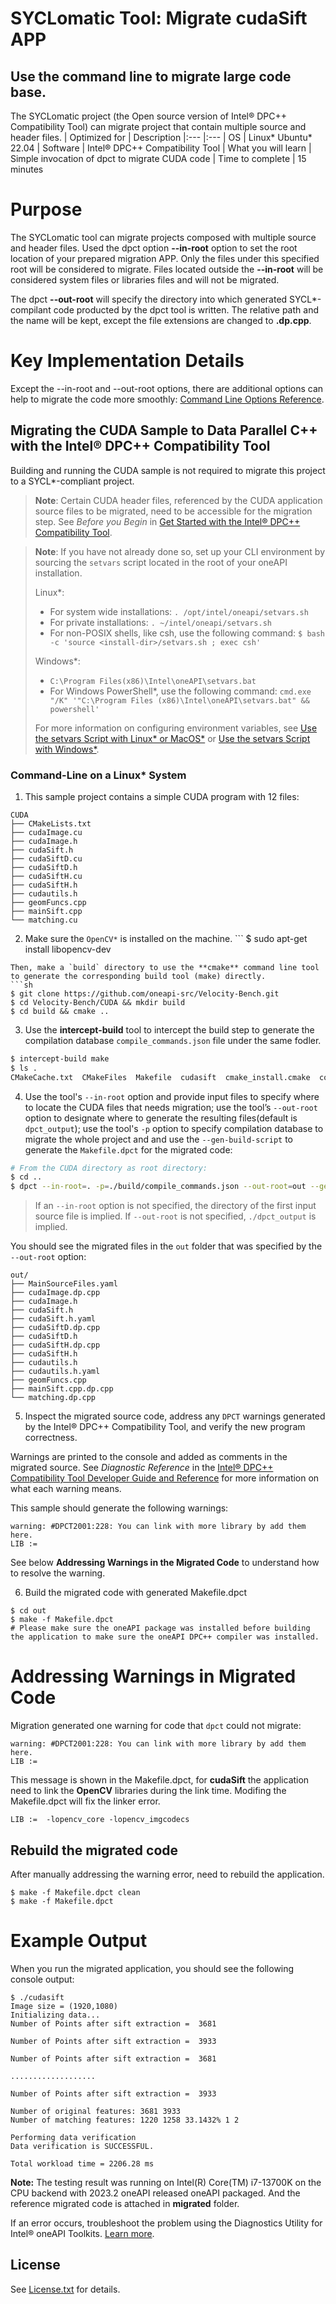 # SYCLomatic Tool: Migrate cudaSift APP
## Use the command line to migrate large code base.
The SYCLomatic project (the Open source version of Intel® DPC++ Compatibility Tool) can migrate project that contain multiple source and header files. 
| Optimized for         | Description
|:---                   |:---
| OS                    | Linux* Ubuntu* 22.04
| Software              | Intel® DPC++ Compatibility Tool
| What you will learn   | Simple invocation of dpct to migrate CUDA code
| Time to complete      | 15 minutes


# Purpose
The SYCLomatic tool can migrate projects composed with multiple source and header files.
Used the dpct option **--in-root** option to set the root location of your prepared migration APP. Only the files under this specified root will be considered to migrate. Files located outside the **--in-root** will be considered system files or libraries files and will not be migrated. 

The dpct **--out-root** will specify the directory into which generated SYCL*-compilant code producted by the dpct tool is written. The relative path and the name will be kept, except the file extensions are changed to **.dp.cpp**.


# Key Implementation Details
Except the --in-root and --out-root options, there are additional options can help to migrate the code more smoothly: [Command Line Options Reference](https://software.intel.com/content/www/us/en/develop/documentation/intel-dpcpp-compatibility-tool-user-guide/top/command-line-options-reference.html).



## Migrating the CUDA Sample to Data Parallel C++ with the Intel® DPC++ Compatibility Tool

Building and running the CUDA sample is not required to migrate this project
to a SYCL*-compliant project.

> **Note**: Certain CUDA header files, referenced by the CUDA application
> source files to be migrated, need to be accessible for the migration step.
> See *Before you Begin* in [Get Started with the Intel® DPC++ Compatibility Tool](https://www.intel.com/content/www/us/en/develop/documentation/get-started-with-intel-dpcpp-compatibility-tool/top.html#top_BEFORE_YOU_BEGIN).

> **Note**: If you have not already done so, set up your CLI
> environment by sourcing  the `setvars` script located in
> the root of your oneAPI installation.
>
> Linux*:
> - For system wide installations: `. /opt/intel/oneapi/setvars.sh`
> - For private installations: `. ~/intel/oneapi/setvars.sh`
> - For non-POSIX shells, like csh, use the following command: `$ bash -c 'source <install-dir>/setvars.sh ; exec csh'`
>
> Windows*:
> - `C:\Program Files(x86)\Intel\oneAPI\setvars.bat`
> - For Windows PowerShell*, use the following command: `cmd.exe "/K" '"C:\Program Files (x86)\Intel\oneAPI\setvars.bat" && powershell'`
>
> For more information on configuring environment variables, see [Use the setvars Script with Linux* or MacOS*](https://www.intel.com/content/www/us/en/develop/documentation/oneapi-programming-guide/top/oneapi-development-environment-setup/use-the-setvars-script-with-linux-or-macos.html) or [Use the setvars Script with Windows*](https://www.intel.com/content/www/us/en/develop/documentation/oneapi-programming-guide/top/oneapi-development-environment-setup/use-the-setvars-script-with-windows.html).


### Command-Line on a Linux* System

1. This sample project contains a simple CUDA program with 12 files:

```
CUDA
├── CMakeLists.txt
├── cudaImage.cu
├── cudaImage.h
├── cudaSift.h
├── cudaSiftD.cu
├── cudaSiftD.h
├── cudaSiftH.cu
├── cudaSiftH.h
├── cudautils.h
├── geomFuncs.cpp
├── mainSift.cpp
└── matching.cu
```
2. Make sure the ```OpenCV*``` is installed on the machine. ```
$ sudo apt-get install libopencv-dev
```
Then, make a `build` directory to use the **cmake** command line tool to generate the corresponding build tool (make) directly.
```sh
$ git clone https://github.com/oneapi-src/Velocity-Bench.git
$ cd Velocity-Bench/CUDA && mkdir build
$ cd build && cmake ..
```
3. Use the **intercept-build** tool to intercept the build step to generate the compilation database `compile_commands.json` file under the same fodler.
``` sh
$ intercept-build make
$ ls .
CMakeCache.txt  CMakeFiles  Makefile  cudasift  cmake_install.cmake  compile_commands.json
```
4. Use the tool's `--in-root` option and provide input files to specify where
   to locate the CUDA files that needs migration; use the tool’s `--out-root`
   option to designate where to generate the resulting files(default is `dpct_output`); use the tool's `-p` option to specify compilation database to migrate the whole project and and use the `--gen-build-script` to generate the `Makefile.dpct` for the migrated code:

```sh
# From the CUDA directory as root directory:
$ cd ..
$ dpct --in-root=. -p=./build/compile_commands.json --out-root=out --gen-build-script --cuda-include-path=/usr/local/cuda/include
```

> If an `--in-root` option is not specified, the directory of the first input
> source file is implied. If `--out-root` is not specified, `./dpct_output`
> is implied.

You should see the migrated files in the `out` folder that was specified
by the `--out-root` option:

```
out/
├── MainSourceFiles.yaml
├── cudaImage.dp.cpp
├── cudaImage.h
├── cudaSift.h
├── cudaSift.h.yaml
├── cudaSiftD.dp.cpp
├── cudaSiftD.h
├── cudaSiftH.dp.cpp
├── cudaSiftH.h
├── cudautils.h
├── cudautils.h.yaml
├── geomFuncs.cpp
├── mainSift.cpp.dp.cpp
└── matching.dp.cpp

```

5. Inspect the migrated source code, address any `DPCT` warnings generated
   by the Intel® DPC++ Compatibility Tool, and verify the new program correctness.

Warnings are printed to the console and added as comments in the migrated
source. See *Diagnostic Reference* in the [Intel® DPC++ Compatibility Tool Developer Guide and Reference](https://www.intel.com/content/www/us/en/develop/documentation/intel-dpcpp-compatibility-tool-user-guide/top/diagnostics-reference.html) for more information on what each warning means.


This sample should generate the following warnings:
```
warning: #DPCT2001:228: You can link with more library by add them here.
LIB :=  
```


See below **Addressing Warnings in the Migrated Code** to understand how to resolve the warning.


6. Build the migrated code with generated Makefile.dpct
```
$ cd out
$ make -f Makefile.dpct
# Please make sure the oneAPI package was installed before building the application to make sure the oneAPI DPC++ compiler was installed.
```

# Addressing Warnings in Migrated Code

Migration generated one warning for code that `dpct` could not migrate:
```
warning: #DPCT2001:228: You can link with more library by add them here.
LIB :=  
```
This message is shown in the Makefile.dpct, for **cudaSift** the application need to link the **OpenCV** libraries during the link time. Modifing the Makefile.dpct will fix the linker error.
```
LIB :=  -lopencv_core -lopencv_imgcodecs
```


## Rebuild the migrated code
After manually addressing the warning error, need to rebuild the application.
```
$ make -f Makefile.dpct clean
$ make -f Makefile.dpct 
```
# Example Output

When you run the migrated application, you should see the following console
output:

```
$ ./cudasift 
Image size = (1920,1080)
Initializing data...
Number of Points after sift extraction =  3681

Number of Points after sift extraction =  3933

Number of Points after sift extraction =  3681

...................

Number of Points after sift extraction =  3933

Number of original features: 3681 3933
Number of matching features: 1220 1258 33.1432% 1 2

Performing data verification 
Data verification is SUCCESSFUL. 

Total workload time = 2206.28 ms
```
**Note:** The testing result was running on Intel(R) Core(TM) i7-13700K on the CPU backend with 2023.2 oneAPI released oneAPI packaged. And the reference migrated code is attached in **migrated** folder.

If an error occurs, troubleshoot the problem using the Diagnostics Utility for Intel® oneAPI Toolkits.
[Learn more](https://www.intel.com/content/www/us/en/develop/documentation/diagnostic-utility-user-guide/top.html).

## License
See
[License.txt](https://github.com/oneapi-src/Velocity-Bench/blob/main/cudaSift/LICENSE.md) for details.
